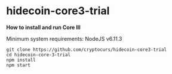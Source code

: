 # hidecoin-core3-trial

**How to install and run Core III**

Minimum system requirements:
NodeJS v6.11.3

    git clone https://github.com/cryptocurs/hidecoin-core3-trial
    cd hidecoin-core-3-trial
    npm install
    npm start
